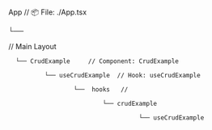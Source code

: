 App                                    // 📦 File: ./App.tsx

└── <main>     // Main Layout

      └── CrudExample     // Component: CrudExample

              └── useCrudExample  // Hook: useCrudExample

                      └──  hooks   // 
                
                              └── crudExample
                                
                                        └── useCrudExample

           


                 
